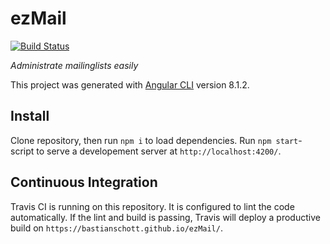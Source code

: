 # ezMail
[![Build Status](https://travis-ci.org/bastianschott/ezMail.svg?branch=master)](https://travis-ci.org/bastianschott/ezMail) 

_Administrate mailinglists easily_

This project was generated with [Angular CLI](https://github.com/angular/angular-cli) version 8.1.2.

## Install
Clone repository, then run `npm i` to load dependencies. Run `npm start`-script to serve a developement server at `http://localhost:4200/`.

## Continuous Integration
Travis CI is running on this repository. It is configured to lint the code automatically. If the lint and build is passing, Travis will deploy a productive build on `https://bastianschott.github.io/ezMail/`.
